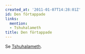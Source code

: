 ```yaml
---
created_at: '2011-01-07T14:28:01Z'
id: Den förtappade
links:
  mention:
  - Tshuhalameth
title: Den förtappade
---
```


Se [Tshuhalameth].

  [Tshuhalameth]: Tshuhalameth
